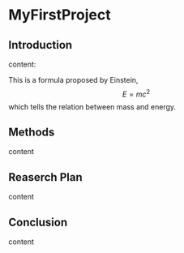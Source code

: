 # MyFirstProject
## Introduction
content:

This is a formula proposed by Einstein,$$E=mc^2$$which tells the relation between mass and energy.
## Methods
content
## Reaserch Plan
content
## Conclusion
content
